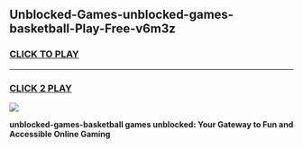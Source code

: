 
## Unblocked-Games-unblocked-games-basketball-Play-Free-v6m3z
<h3>
<a href="https://premium76.site?title=unblocked-games-basketball&ref=17A">CLICK TO PLAY</a></h3>
<hr>

<h3>
<a href="https://premium76.site?title=unblocked-games-basketball&ref=17A">CLICK 2 PLAY</a>
  
</h3>

<a href="https://premium76.site?title=unblocked-games-basketball&ref=17A"><img src="https://clearcache.store/games.png"></a>


**unblocked-games-basketball games unblocked: Your Gateway to Fun and Accessible Online Gaming**
